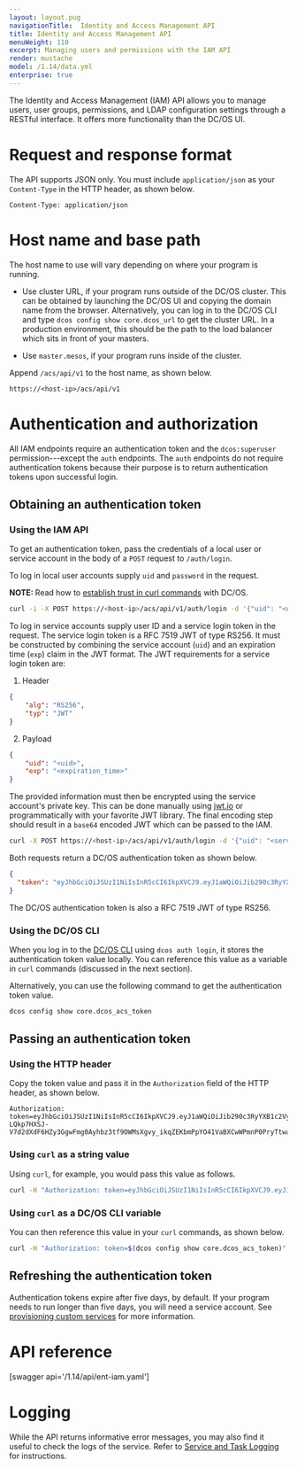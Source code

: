 ```yaml
---
layout: layout.pug
navigationTitle:  Identity and Access Management API
title: Identity and Access Management API
menuWeight: 110
excerpt: Managing users and permissions with the IAM API
render: mustache
model: /1.14/data.yml
enterprise: true
---
```


<!-- The source repository for this topic is https://github.com/dcos/dcos-docs-site -->

The Identity and Access Management (IAM) API allows you to manage users, user groups, permissions, and LDAP configuration settings through a RESTful interface. It offers more functionality than the DC/OS UI.


# Request and response format

The API supports JSON only. You must include `application/json` as your `Content-Type` in the HTTP header, as shown below.

    Content-Type: application/json


# Host name and base path

The host name to use will vary depending on where your program is running.

* Use cluster URL, if your program runs outside of the DC/OS cluster. This can be obtained by launching the DC/OS UI and copying the domain name from the browser. Alternatively, you can log in to the DC/OS CLI and type `dcos config show core.dcos_url` to get the cluster URL. In a production environment, this should be the path to the load balancer which sits in front of your masters.

* Use `master.mesos`, if your program runs inside of the cluster.

Append `/acs/api/v1` to the host name, as shown below.

    https://<host-ip>/acs/api/v1


# Authentication and authorization

All IAM endpoints require an authentication token and the `dcos:superuser` permission---except the `auth` endpoints. The `auth` endpoints do not require authentication tokens because their purpose is to return authentication tokens upon successful login.

## Obtaining an authentication token

### Using the IAM API

To get an authentication token, pass the credentials of a local user or service account in the body of a `POST` request to `/auth/login`.

To log in local user accounts supply `uid` and `password` in the request.

<p class="message--note"><strong>NOTE: </strong>Read how to <a href="/1.14/security/ent/tls-ssl/ca-trust-curl/">establish trust in curl commands</a> with DC/OS.</p>


```bash
curl -i -X POST https://<host-ip>/acs/api/v1/auth/login -d '{"uid": "<uid>", "password": "<password>"}' -H 'Content-Type: application/json'
```

To log in service accounts supply user ID and a service login token in the request. The service login token is a RFC 7519 JWT of type RS256. It must be constructed by combining the service account (`uid`) and an expiration time (`exp`) claim in the JWT format. The JWT requirements for a service login token are:

1. Header
```json
{
    "alg": "RS256",
    "typ": "JWT"
}
```

2. Payload
```json
{
    "uid": "<uid>",
    "exp": "<expiration_time>"
}
```

The provided information must then be encrypted using the service account's private key. This can be done manually using [jwt.io](https://jwt.io) or programmatically with your favorite JWT library. The final encoding step should result in a `base64` encoded JWT which can be passed to the IAM.

```bash
curl -X POST https://<host-ip>/acs/api/v1/auth/login -d '{"uid": "<service-account-id>", "token": "<service-login-token>"}' -H 'Content-Type: application/json'
```

Both requests return a DC/OS authentication token as shown below.

```json
{
  "token": "eyJhbGciOiJSUzI1NiIsInR5cCI6IkpXVCJ9.eyJ1aWQiOiJib290c3RyYXB1c2VyIiwiZXhwIjoxNDgyNjE1NDU2fQ.j3_31keWvK15shfh_BII7w_10MgAj4ay700Rub5cfNHyIBrWOXbedxdKYZN6ILW9vLt3t5uCAExOOFWJkYcsI0sVFcM1HSV6oIBvJ6UHAmS9XPqfZoGh0PIqXjE0kg0h0V5jjaeX15hk-LQkp7HXSJ-V7d2dXdF6HZy3GgwFmg0Ayhbz3tf9OWMsXgvy_ikqZEKbmPpYO41VaBXCwWPmnP0PryTtwaNHvCJo90ra85vV85C02NEdRHB7sqe4lKH_rnpz980UCmXdJrpO4eTEV7FsWGlFBuF5GAy7_kbAfi_1vY6b3ufSuwiuOKKunMpas9_NfDe7UysfPVHlAxJJgg"
}
```

The DC/OS authentication token is also a RFC 7519 JWT of type RS256.

### Using the DC/OS CLI

When you log in to the [DC/OS CLI](/mesosphere/dcos/1.14/cli/) using `dcos auth login`, it stores the authentication token value locally. You can reference this value as a variable in `curl` commands (discussed in the next section).

Alternatively, you can use the following command to get the authentication token value.

```bash
dcos config show core.dcos_acs_token
```

## Passing an authentication token

### Using the HTTP header

Copy the token value and pass it in the `Authorization` field of the HTTP header, as shown below.

```http
Authorization: token=eyJhbGciOiJSUzI1NiIsInR5cCI6IkpXVCJ9.eyJ1aWQiOiJib290c3RyYXB1c2VyIiwiZXhwIjoxNDgyNjE1NDU2fQ.j3_31keWvK15shfh_BII7w_10MgAj4ay700Rub5cfNHyIBrWOXbedxdKYZN6ILW9vLt3t5uCAExOOFWJkYcsI0sVFcM1HSV6oIBvJ6UHAmS9XPqfZoGh0PIqXjE0kg0h0V5jjaeX15hk-LQkp7HXSJ-V7d2dXdF6HZy3GgwFmg0Ayhbz3tf9OWMsXgvy_ikqZEKbmPpYO41VaBXCwWPmnP0PryTtwaNHvCJo90ra85vV85C02NEdRHB7sqe4lKH_rnpz980UCmXdJrpO4eTEV7FsWGlFBuF5GAy7_kbAfi_1vY6b3ufSuwiuOKKunMpas9_NfDe7UysfPVHlAxJJgg
```

### Using `curl` as a string value

Using `curl`, for example, you would pass this value as follows.

```bash
curl -H "Authorization: token=eyJhbGciOiJSUzI1NiIsInR5cCI6IkpXVCJ9.eyJ1aWQiOiJib290c3RyYXB1c2VyIiwiZXhwIjoxNDgyNjE1NDU2fQ.j3_31keWvK15shfh_BII7w_10MgAj4ay700Rub5cfNHyIBrWOXbedxdKYZN6ILW9vLt3t5uCAExOOFWJkYcsI0sVFcM1HSV6oIBvJ6UHAmS9XPqfZoGh0PIqXjE0kg0h0V5jjaeX15hk-LQkp7HXSJ-V7d2dXdF6HZy3GgwFmg0Ayhbz3tf9OWMsXgvy_ikqZEKbmPpYO41VaBXCwWPmnP0PryTtwaNHvCJo90ra85vV85C02NEdRHB7sqe4lKH_rnpz980UCmXdJrpO4eTEV7FsWGlFBuF5GAy7_kbAfi_1vY6b3ufSuwiuOKKunMpas9_NfDe7UysfPVHlAxJJgg"
```

### Using `curl` as a DC/OS CLI variable

You can then reference this value in your `curl` commands, as shown below.

```bash
curl -H "Authorization: token=$(dcos config show core.dcos_acs_token)"
```

## Refreshing the authentication token

Authentication tokens expire after five days, by default. If your program needs to run longer than five days, you will need a service account. See [provisioning custom services](/mesosphere/dcos/1.14/security/ent/service-auth/custom-service-auth/) for more information.


# API reference

[swagger api='/1.14/api/ent-iam.yaml']


# Logging

While the API returns informative error messages, you may also find it useful to check the logs of the service. Refer to [Service and Task Logging](/mesosphere/dcos/1.14/monitoring/logging/) for instructions.
